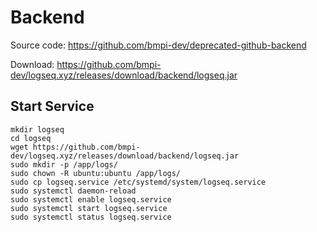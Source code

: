 # Backend

Source code: https://github.com/bmpi-dev/deprecated-github-backend

Download: https://github.com/bmpi-dev/logseq.xyz/releases/download/backend/logseq.jar

## Start Service

```
mkdir logseq
cd logseq
wget https://github.com/bmpi-dev/logseq.xyz/releases/download/backend/logseq.jar
sudo mkdir -p /app/logs/
sudo chown -R ubuntu:ubuntu /app/logs/
sudo cp logseq.service /etc/systemd/system/logseq.service
sudo systemctl daemon-reload
sudo systemctl enable logseq.service
sudo systemctl start logseq.service
sudo systemctl status logseq.service
```
